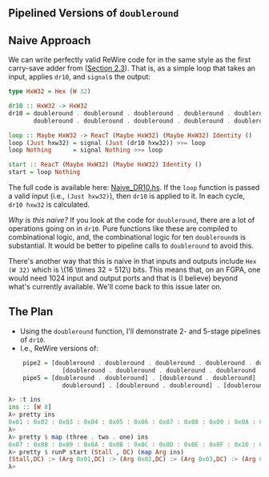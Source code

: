 ## Pipelined Versions of `doubleround`


## Naive Approach

We can write perfectly valid ReWire code for in the same style as the first carry-save adder from ([Section 2.3](../chapter1/carrysaveadders.md)). That is, as a simple loop that takes an input, applies `dr10`, and `signal`s the output:
```haskell
type HxW32 = Hex (W 32)

dr10 :: HxW32 -> HxW32
dr10 = doubleround . doubleround . doubleround . doubleround . doubleround .
       doubleround . doubleround . doubleround . doubleround . doubleround 

loop :: Maybe HxW32 -> ReacT (Maybe HxW32) (Maybe HxW32) Identity ()
loop (Just hxw32) = signal (Just (dr10 hxw32)) >>= loop
loop Nothing      = signal Nothing >>= loop

start :: ReacT (Maybe HxW32) (Maybe HxW32) Identity ()
start = loop Nothing
```
The full code is available here: [Naive_DR10.hs](https://github.com/harrisonwl/rwcrypto/blob/main/src/pipeline/Naive_DR10.hs). If the `loop` function is passed a valid input (i.e., `(Just hxw32)`), then `dr10` is applied to it. In each cycle, `dr10 hxw32` is calculated.

*Why is this naive?* If you look at the code for `doubleround`, there are a lot of operations going on in `dr10`. Pure functions like these are compiled to combinational logic, and, the combinational logic for ten `doubleround`s is substantial. It would be better to pipeline calls to `doubleround` to avoid this.

There's another way that this is naive in that inputs and outputs include `Hex (W 32)` which is \\(16 \times 32 = 512\\) bits. This means that, on an FGPA, one would need 1024 input and output ports and that is (I believe) beyond what's currently available. We'll come back to this issue later on.

## The Plan
- Using the `doubleround` function, I'll demonstrate 2- and 5-stage pipelines of `dr10`.
- I.e., ReWire versions of:
```haskell
	pipe2 = [doubleround . doubleround . doubleround . doubleround . doubleround] .
               [doubleround . doubleround . doubleround . doubleround . doubleround]
	pipe5 = [doubleround . doubleround] . [doubleround . doubleround] . [doubleround .
               doubleround] . [doubleround . doubleround] . [doubleround . doubleround]
```
	


```haskell
λ> :t ins
ins :: [W 8]
λ> pretty ins
0x01 : 0x02 : 0x03 : 0x04 : 0x05 : 0x06 : 0x07 : 0x08 : 0x09 : 0x0A : 0x0B : 0x0C : 0x0D : 0x0E : 0x0F : []
λ> 
λ> pretty $ map (three . two . one) ins
0x07 : 0x08 : 0x09 : 0x0A : 0x0B : 0x0C : 0x0D : 0x0E : 0x0F : 0x10 : 0x11 : 0x12 : 0x13 : 0x14 : 0x15 : []
λ> pretty $ runP start (Stall , DC) (map Arg ins)
(Stall,DC) :> (Arg 0x01,DC) :> (Arg 0x02,DC) :> (Arg 0x03,DC) :> (Arg 0x04,Val 0x07) :> (Arg 0x05,Val 0x08) :> (Arg 0x06,Val 0x09) :> (Arg 0x07,Val 0x0A) :> (Arg 0x08,Val 0x0B) :> (Arg 0x09,Val 0x0C) :> (Arg 0x0A,Val 0x0D) :> (Arg 0x0B,Val 0x0E) :> (Arg 0x0C,Val 0x0F) :> (Arg 0x0D,Val 0x10) :> (Arg 0x0E,Val 0x11) :> (Arg 0x0F,Val 0x12) :+> Nothing
λ> 
```
